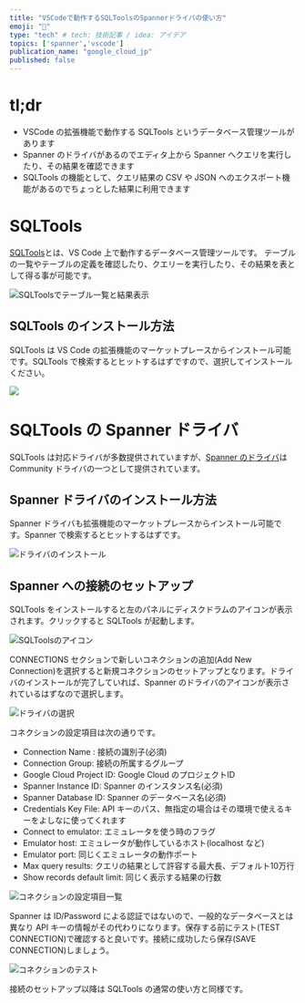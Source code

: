 ```yaml
---
title: "VSCodeで動作するSQLToolsのSpannerドライバの使い方"
emoji: "🔧"
type: "tech" # tech: 技術記事 / idea: アイデア
topics: ['spanner','vscode']
publication_name: "google_cloud_jp"
published: false
---
```

# tl;dr
- VSCode の拡張機能で動作する SQLTools というデータベース管理ツールがあります
- Spanner のドライバがあるのでエディタ上から Spanner へクエリを実行したり、その結果を確認できます
- SQLTools の機能として、クエリ結果の CSV や JSON へのエクスポート機能があるのでちょっとした結果に利用できます

# SQLTools
[SQLTools](https://vscode-sqltools.mteixeira.dev/en/home)とは、VS Code 上で動作するデータベース管理ツールです。
テーブルの一覧やテーブルの定義を確認したり、クエリーを実行したり、その結果を表として得る事が可能です。

![SQLToolsでテーブル一覧と結果表示](/images/sqltools_listtables.png)

## SQLTools のインストール方法
SQLTools は VS Code の拡張機能のマーケットプレースからインストール可能です。SQLTools で検索するとヒットするはずですので、選択してインストールください。

![](/images/sqltools_install.png)

# SQLTools の Spanner ドライバ
SQLTools は対応ドライバが多数提供されていますが、[Spanner のドライバ](https://github.com/cloudspannerecosystem/sqltools-cloud-spanner-driver)は Community ドライバの一つとして提供されています。

## Spanner ドライバのインストール方法
Spanner ドライバも拡張機能のマーケットプレースからインストール可能です。Spanner で検索するとヒットするはずです。

![ドライバのインストール](/images/sqltools_driver_install.png)

## Spanner への接続のセットアップ
SQLTools をインストールすると左のパネルにディスクドラムのアイコンが表示されます。クリックすると SQLTools が起動します。

![SQLToolsのアイコン](/images/sqltools_icon.png)

CONNECTIONS セクションで新しいコネクションの追加(Add New Connection)を選択すると新規コネクションのセットアップとなります。ドライバのインストールが完了していれば、Spanner のドライバのアイコンが表示されているはずなので選択します。

![ドライバの選択](/images/sqltools_driver_selection.png)

コネクションの設定項目は次の通りです。
- Connection Name : 接続の識別子(必須)
- Connection Group: 接続の所属するグループ
- Google Cloud Project ID: Google Cloud のプロジェクトID
- Spanner Instance ID: Spanner のインスタンス名(必須)
- Spanner Database ID: Spanner のデータベース名(必須)
- Credentials Key File:  API  キーのパス、無指定の場合はその環境で使えるキーをよしなに使ってくれます
- Connect to emulator: エミュレータを使う時のフラグ
- Emulator host: エミュレータが動作しているホスト(localhost など)
- Emulator port: 同じくエミュレータの動作ポート
- Max query results: クエリの結果として許容する最大長、デフォルト10万行
- Show records default limit:  同じく表示する結果の行数

![コネクションの設定項目一覧](/images/sqltools_connection_setup.png)

Spanner は ID/Password による認証ではないので、一般的なデータベースとは異なり API キーの情報がその代わりになります。保存する前にテスト(TEST CONNECTION)で確認すると良いです。接続に成功したら保存(SAVE CONNECTION)しましょう。

![コネクションのテスト](/images/sqltools_connection_test.png)

接続のセットアップ以降は SQLTools の通常の使い方と同様です。
